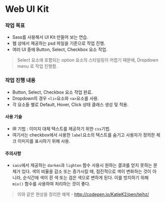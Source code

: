 # Web UI Kit  

### 작업 목표  

* Sass를 사용해서 UI Kit 만들어 보는 연습.  
* 웹 상에서 제공하는 psd 파일을 기준으로 작업 진행.  
* 여러 UI 중에 Button, Select, Checkbox 요소 작업.  

> Select 요소에 포함되는 option 요소의 스타일링이 어렵기 때문에, Dropdown menu 로 작업 진행함.  

### 작업 진행 내용  

* Button, Select, Checkbox 요소 작업 완료.  
* Dropdown의 경우 `<li>`요소와 `<a>`요소를 사용.
* 각 요소들 별로 Default, Hover, Click 상태 클래스 생성 및 적용.  

#### 사용 기술  

* IR 기법 : 이미지 대체 텍스트를 제공하기 위한 `css`기법.  
* 여기서는 checkbox에서 사용한 `label`요소의 텍스트를 숨기고 사용자가 정의한 체크 이미지를 표시하기 위해 사용.  

#### 주의사항  

* `sass`에서 제공하는 `darken`과 `lighten` 함수 사용시 원하는 결과를 얻지 못하는 문제가 있다. 색의 비율을 감소 또는 증가시킬 때, 점진적으로 색이 변화하는 것이 아니라, 순식간에 색이 흰 색 또는 검은 색으로 변하게 된다. 이를 방지하기 위해 `mix()` 함수를 사용하여 처리하는 것이 좋다.  
> 이와 같은 현상을 정리한 예제 - http://codepen.io/KatieK2/pen/tejhz/
